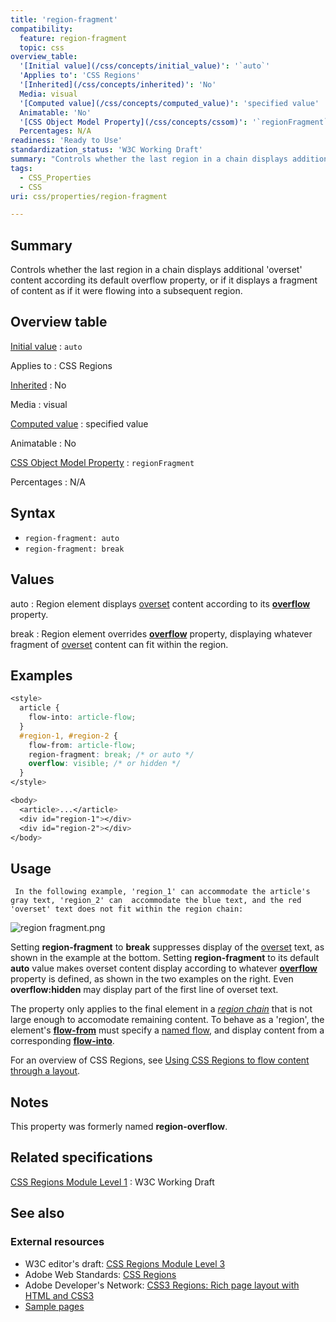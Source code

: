 ```yaml
---
title: 'region-fragment'
compatibility:
  feature: region-fragment
  topic: css
overview_table:
  '[Initial value](/css/concepts/initial_value)': '`auto`'
  'Applies to': 'CSS Regions'
  '[Inherited](/css/concepts/inherited)': 'No'
  Media: visual
  '[Computed value](/css/concepts/computed_value)': 'specified value'
  Animatable: 'No'
  '[CSS Object Model Property](/css/concepts/cssom)': '`regionFragment`'
  Percentages: N/A
readiness: 'Ready to Use'
standardization_status: 'W3C Working Draft'
summary: "Controls whether the last region in a chain displays additional 'overset' content according its default overflow property, or\tif it displays a fragment of content as if it were flowing into a subsequent region."
tags:
  - CSS_Properties
  - CSS
uri: css/properties/region-fragment

---
```

## Summary

Controls whether the last region in a chain displays additional 'overset' content according its default overflow property, or if it displays a fragment of content as if it were flowing into a subsequent region.

## Overview table

[Initial value](/css/concepts/initial_value)
:   `auto`

Applies to
:   CSS Regions

[Inherited](/css/concepts/inherited)
:   No

Media
:   visual

[Computed value](/css/concepts/computed_value)
:   specified value

Animatable
:   No

[CSS Object Model Property](/css/concepts/cssom)
:   `regionFragment`

Percentages
:   N/A

## Syntax

-   `region-fragment: auto`
-   `region-fragment: break`

## Values

auto
:   Region element displays [overset](/css/concepts/overset) content according to its [**overflow**](/css/properties/overflow) property.

break
:   Region element overrides [**overflow**](/css/properties/overflow) property, displaying whatever fragment of [overset](/css/concepts/overset) content can fit within the region.

## Examples

``` css
<style>
  article {
    flow-into: article-flow;
  }
  #region-1, #region-2 {
    flow-from: article-flow;
    region-fragment: break; /* or auto */
    overflow: visible; /* or hidden */
  }
</style>

<body>
  <article>...</article>
  <div id="region-1"></div>
  <div id="region-2"></div>
</body>
```

## Usage

     In the following example, 'region_1' can accommodate the article's gray text, 'region_2' can  accommodate the blue text, and the red  'overset' text does not fit within the region chain:

![region fragment.png](/assets/public/4/44/region_fragment.png)

Setting **region-fragment** to **break** suppresses display of the [overset](/css/concepts/overset) text, as shown in the example at the bottom. Setting **region-fragment** to its default **auto** value makes overset content display according to whatever [**overflow**](/css/properties/overflow) property is defined, as shown in the two examples on the right. Even **overflow:hidden** may display part of the first line of overset text.

The property only applies to the final element in a [*region chain*](/css/concepts/region_chain) that is not large enough to accomodate remaining content. To behave as a 'region', the element's [**flow-from**](/css/properties/flow-from) must specify a [named flow](/css/concepts/named_flow), and display content from a corresponding [**flow-into**](/css/properties/flow-into).

For an overview of CSS Regions, see [Using CSS Regions to flow content through a layout](/tutorials/css-regions).

## Notes

This property was formerly named **region-overflow**.

## Related specifications

[CSS Regions Module Level 1](http://www.w3.org/TR/css3-regions/)
:   W3C Working Draft

## See also

### External resources

-   W3C editor's draft: [CSS Regions Module Level 3](http://dev.w3.org/csswg/css3-regions/)
-   Adobe Web Standards: [CSS Regions](http://html.adobe.com/webstandards/cssregions)
-   Adobe Developer's Network: [CSS3 Regions: Rich page layout with HTML and CSS3](http://www.adobe.com/devnet/html5/articles/css3-regions.html)
-   [Sample pages](http://adobe.github.com/web-platform/samples/css-regions)
